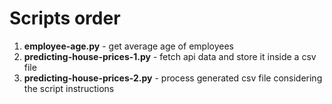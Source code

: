 # Scripts order

 1. **employee-age.py**  - get average age of employees
 2. **predicting-house-prices-1.py** - fetch api data  and store it inside a csv file
 3. **predicting-house-prices-2.py** - process generated csv file considering the script instructions
